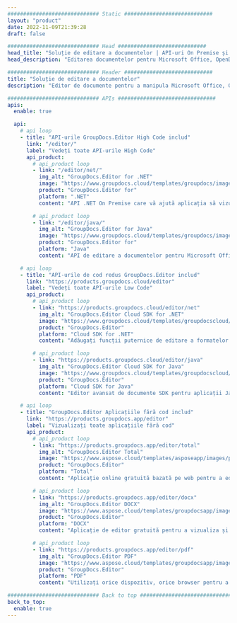 ```yaml
---
############################# Static ############################
layout: "product"
date: 2022-11-09T21:39:28
draft: false

############################# Head ############################
head_title: "Soluție de editare a documentelor | API-uri On Premise și aplicații gratuite"
head_description: "Editarea documentelor pentru Microsoft Office, OpenDocument, PDF și alte formate de fișiere folosind On Premise API sau utilizați aplicația Online Document Editor."

############################# Header ############################
title: "Soluție de editare a documentelor"
description: "Editor de documente pentru a manipula Microsoft Office, OpenOffice, PDF, HTML și alte formate de fișiere de documente."

############################# APIs ###############################
apis:
  enable: true

  api:
    # api loop
    - title: "API-urile GroupDocs.Editor High Code includ"
      link: "/editor/"
      label: "Vedeți toate API-urile High Code"
      api_product:
        # api_product loop
        - link: "/editor/net/"
          img_alt: "GroupDocs.Editor for .NET"
          image: "https://www.groupdocs.cloud/templates/groupdocs/images/product-logos/groupdocs-editor-net.png"
          product: "GroupDocs.Editor for"
          platform: ".NET"
          content: "API .NET On Premise care vă ajută aplicația să vizualizeze, să editeze și apoi să convertească documente."

        # api_product loop
        - link: "/editor/java/"
          img_alt: "GroupDocs.Editor for Java"
          image: "https://www.groupdocs.cloud/templates/groupdocs/images/product-logos/groupdocs-editor-java.png"
          product: "GroupDocs.Editor for"
          platform: "Java"
          content: "API de editare a documentelor pentru Microsoft Office, OpenOffice, HTML și alte documente de manipulat în aplicațiile dvs. bazate pe Java."

    # api loop
    - title: "API-urile de cod redus GroupDocs.Editor includ"
      link: "https://products.groupdocs.cloud/editor"
      label: "Vedeți toate API-urile Low Code"
      api_product:
        # api_product loop
        - link: "https://products.groupdocs.cloud/editor/net"
          img_alt: "GroupDocs.Editor Cloud SDK for .NET"
          image: "https://www.groupdocs.cloud/templates/groupdocscloud/images/sdk/272x272/groupdocs_editor-for-net.png"
          product: "GroupDocs.Editor"
          platform: "Cloud SDK for .NET"
          content: "Adăugați funcții puternice de editare a formatelor de documente în aplicațiile .NET folosind Cloud SDK pentru .NET. Editați documente MS Office, Web și XML."

        # api_product loop
        - link: "https://products.groupdocs.cloud/editor/java"
          img_alt: "GroupDocs.Editor Cloud SDK for Java"
          image: "https://www.groupdocs.cloud/templates/groupdocscloud/images/sdk/272x272/groupdocs_editor-for-java.png"
          product: "GroupDocs.Editor"
          platform: "Cloud SDK for Java"
          content: "Editor avansat de documente SDK pentru aplicații Java pentru a edita formate standard de fișiere de documente pe orice platformă capabilă să apeleze API-uri REST."

    # api loop
    - title: "GroupDocs.Editor Aplicațiile fără cod includ"
      link: "https://products.groupdocs.app/editor"
      label: "Vizualizați toate aplicațiile fără cod"
      api_product:
        # api_product loop
        - link: "https://products.groupdocs.app/editor/total"
          img_alt: "GroupDocs.Editor Total"
          image: "https://www.aspose.cloud/templates/asposeapp/images/products/logo/aspose_editor-app.png"
          product: "GroupDocs.Editor"
          platform: "Total"
          content: "Aplicație online gratuită bazată pe web pentru a edita formate de fișiere populare din Office și OpenOffice."

        # api_product loop
        - link: "https://products.groupdocs.app/editor/docx"
          img_alt: "GroupDocs.Editor DOCX"
          image: "https://www.aspose.cloud/templates/groupdocsapp/images/products/logo/groupdocs_words-app.png"
          product: "GroupDocs.Editor"
          platform: "DOCX"
          content: "Aplicație de editor gratuită pentru a vizualiza și edita documente Microsoft Word online."

        # api_product loop
        - link: "https://products.groupdocs.app/editor/pdf"
          img_alt: "GroupDocs.Editor PDF"
          image: "https://www.aspose.cloud/templates/groupdocsapp/images/products/logo/groupdocs_pdf-app.png"
          product: "GroupDocs.Editor"
          platform: "PDF"
          content: "Utilizați orice dispozitiv, orice browser pentru a vizualiza sau edita documente PDF și XPS."

############################# Back to top ###############################
back_to_top:
  enable: true
---
```

